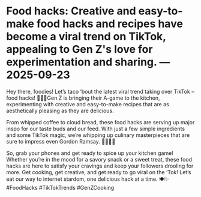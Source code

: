 # Food hacks: Creative and easy-to-make food hacks and recipes have become a viral trend on TikTok, appealing to Gen Z's love for experimentation and sharing. — 2025-09-23

Hey there, foodies! Let’s taco ‘bout the latest viral trend taking over TikTok – food hacks! 🌮📱🔥Gen Z is bringing their A-game to the kitchen, experimenting with creative and easy-to-make recipes that are as aesthetically pleasing as they are delicious.

From whipped coffee to cloud bread, these food hacks are serving up major inspo for our taste buds and our feed. With just a few simple ingredients and some TikTok magic, we’re whipping up culinary masterpieces that are sure to impress even Gordon Ramsay. 💁‍♀️👨‍🍳

So, grab your phones and get ready to spice up your kitchen game! Whether you’re in the mood for a savory snack or a sweet treat, these food hacks are here to satisfy your cravings and keep your followers drooling for more. Get cooking, get creative, and get ready to go viral on the ‘Tok! Let’s eat our way to internet stardom, one delicious hack at a time. 🍽️✨ #FoodHacks #TikTokTrends #GenZCooking